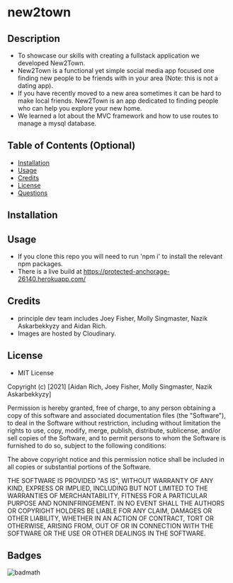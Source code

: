 # new2town
## Description
- To showcase our skills with creating a fullstack application we developed New2Town.
- New2Town is a functional yet simple social media app focused one finding new people to be friends with in your area (Note: this is not a dating app).
- If you have recently moved to a new area sometimes it can be hard to make local friends. New2Town is an app dedicated to finding people who can help you explore your new home.
- We learned a lot about the MVC framework and how to use routes to manage a mysql database.
## Table of Contents (Optional)
- [Installation](#installation)
- [Usage](#usage)
- [Credits](#credits)
- [License](#license)
- [Questions](#questions)
## Installation

## Usage
- If you clone this repo you will need to run 'npm i' to install the relevant npm packages.
- There is a live build at https://protected-anchorage-26140.herokuapp.com/

## Credits
- principle dev team includes Joey Fisher, Molly Singmaster, Nazik Askarbekkyzy and Aidan Rich.
- Images are hosted by Cloudinary.

## License
- MIT License

Copyright (c) [2021] [Aidan Rich, Joey Fisher, Molly Singmaster, Nazik Askarbekkyzy]

Permission is hereby granted, free of charge, to any person obtaining a copy of this software and associated documentation files (the "Software"), to deal in the Software without restriction, including without limitation the rights to use, copy, modify, merge, publish, distribute, sublicense, and/or sell copies of the Software, and to permit persons to whom the Software is furnished to do so, subject to the following conditions:

The above copyright notice and this permission notice shall be included in all copies or substantial portions of the Software.

THE SOFTWARE IS PROVIDED "AS IS", WITHOUT WARRANTY OF ANY KIND, EXPRESS OR IMPLIED, INCLUDING BUT NOT LIMITED TO THE WARRANTIES OF MERCHANTABILITY, FITNESS FOR A PARTICULAR PURPOSE AND NONINFRINGEMENT. IN NO EVENT SHALL THE AUTHORS OR COPYRIGHT HOLDERS BE LIABLE FOR ANY CLAIM, DAMAGES OR OTHER LIABILITY, WHETHER IN AN ACTION OF CONTRACT, TORT OR OTHERWISE, ARISING FROM, OUT OF OR IN CONNECTION WITH THE SOFTWARE OR THE USE OR OTHER DEALINGS IN THE SOFTWARE.

## Badges
![badmath](https://img.shields.io/github/languages/top/nielsenjared/badmath)


